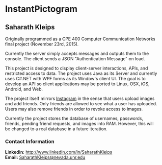 # InstantPictogram
## Saharath Kleips
Originally programmed as a CPE 400 Computer Communication Networks final project (November 23rd, 2015).

Currently the server simply accepts messages and outputs them to the console. The client sends a JSON "Authentication Message" on load.

This project is designed to display client-server interactions, APIs, and restricted access to data. The project uses Java as its Server and currently uses C#.NET with WPF forms as its Window's client UI. The goal is to develop an API so client applications may be ported to Linux, OSX, iOS, Android, and Web.

The project itself mirrors [Instagram](https://instagram.com/) in the sense that users upload images and add friends. Only friends are allowed to see what a user has uploaded. Users may also remove friends in order to revoke access to images.

Currently the project stores the database of usernames, passwords, friends, pending friend requests, and images into RAM. However, this will be changed to a real database in a future iteration.

### Contact Information
**LinkedIn:** http://www.linkedin.com/in/SaharathKleips  
**Email:** SaharathKleips@nevada.unr.edu